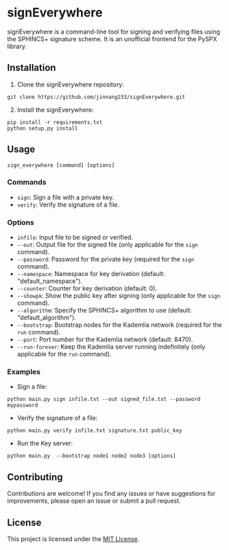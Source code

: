 # signEverywhere

signEverywhere is a command-line tool for signing and verifying files using the SPHINCS+ signature scheme. It is an unofficial frontend for the PySPX library.

## Installation

1. Clone the signEverywhere repository:
```
git clone https://github.com/jinnang233/signEverywhere.git
```

2. Install the signEverywhere:
```
pip install -r requirements.txt
python setup.py install
```

## Usage

```
sign_everywhere [command] [options]
```

### Commands

- `sign`: Sign a file with a private key.
- `verify`: Verify the signature of a file.

### Options

- `infile`: Input file to be signed or verified.
- `--out`: Output file for the signed file (only applicable for the `sign` command).
- `--password`: Password for the private key (required for the `sign` command).
- `--namespace`: Namespace for key derivation (default: "default_namespace").
- `--counter`: Counter for key derivation (default: 0).
- `--showpk`: Show the public key after signing (only applicable for the `sign` command).
- `--algorithm`: Specify the SPHINCS+ algorithm to use (default: "default_algorithm").
- `--bootstrap`: Bootstrap nodes for the Kademlia network (required for the `run` command).
- `--port`: Port number for the Kademlia network (default: 8470).
- `--run-forever`: Keep the Kademlia server running indefinitely (only applicable for the `run` command).

### Examples

- Sign a file:

```
python main.py sign infile.txt --out signed_file.txt --password mypassword
```


- Verify the signature of a file:
```
python main.py verify infile.txt signature.txt public_key
```


- Run the Key server:
```
python main.py  --bootstrap node1 node2 node3 [options]
```



## Contributing

Contributions are welcome! If you find any issues or have suggestions for improvements, please open an issue or submit a pull request.

## License

This project is licensed under the [MIT License](LICENSE).
